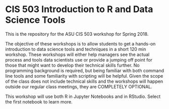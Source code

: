 # CIS 503 Introduction to R and Data Science Tools

This is the repository for the ASU CIS 503 workshop for Spring 2018. 

The objective of these workshops is to allow students to get a hands-on introduction to data science tools and techniques in a short 120 min workshop. These workshops will either help managers see the actual process and tools data scientists use or provide a jumping off point for those that might want to develop their technical skills further. No programming background is required, but being familiar with both command line tools and some familiarity with scripting will be helpful. Given the scope of the class does not include technical skills and the workshops will happen outside our regular class meetings, they are COMPLETELY OPTIONAL.

This workshop will use both R in Jupyter Notebooks and in RStudio. Select the first notebook to learn more.
